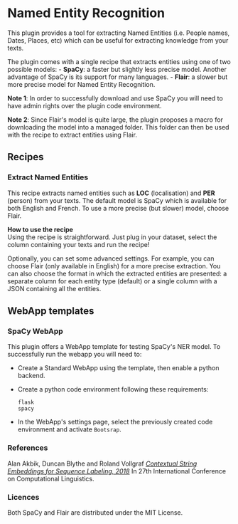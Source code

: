 ﻿# Named Entity Recognition

This plugin provides a tool for extracting Named Entities (i.e. People names, Dates, Places, etc) which can be useful for extracting knowledge from your texts.

The plugin comes with a single recipe that extracts entities using one of two possible models: 
	- **SpaCy**: a faster but slightly less precise model. Another advantage of SpaCy is its support for many languages.
	-  **Flair**: a slower but more precise model for Named Entity Recognition.

**Note 1**: In order to successfully download and use SpaCy you will need to have admin rights over the plugin code environment.

**Note 2**: Since Flair's model is quite large, the plugin proposes a macro for downloading the model into a managed folder. This folder can then be used with the recipe to extract entities using Flair.

## Recipes
### Extract Named Entities

This recipe extracts named entities such as **LOC** (localisation) and **PER** (person) from your texts. The default model is SpaCy which is available for both English and French. To use a more precise (but slower) model, choose Flair.

**How to use the recipe**  
Using the recipe is straightforward. Just plug in your dataset, select the column containing your texts and run the recipe!

Optionally, you can set some advanced settings. For example, you can choose Flair (only available in English) for a more precise extraction. You can also choose the format in which the extracted entities are presented: a separate column for each entity type (default) or a single column with a JSON containing all the entities.

## WebApp templates
### SpaCy WebApp
This plugin offers a WebApp template for testing SpaCy's NER model. To successfully run the webapp you will need to:

- Create a Standard WebApp using the template, then enable a python backend.
- Create a python code environment following these requirements:

	```
	flask
	spacy
	```

- In the WebApp's settings page, select the previously created code environment and activate `Bootsrap`.

### References
Alan Akbik, Duncan Blythe and Roland Vollgraf [*Contextual String Embeddings for Sequence Labeling, 2018*](http://alanakbik.github.io/papers/coling2018.pdf) In 27th International Conference on Computational Linguistics.

### Licences
Both SpaCy and Flair are distributed under the MIT License.
